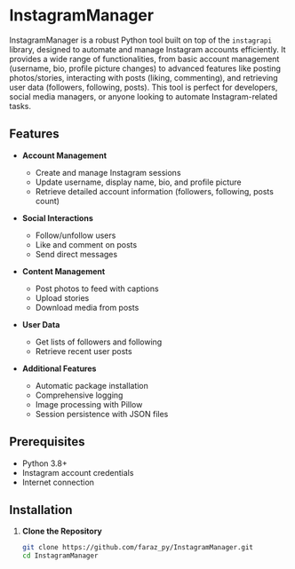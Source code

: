 # InstagramManager

InstagramManager is a robust Python tool built on top of the `instagrapi` library, designed to automate and manage Instagram accounts efficiently. It provides a wide range of functionalities, from basic account management (username, bio, profile picture changes) to advanced features like posting photos/stories, interacting with posts (liking, commenting), and retrieving user data (followers, following, posts). This tool is perfect for developers, social media managers, or anyone looking to automate Instagram-related tasks.

## Features

- **Account Management**
  - Create and manage Instagram sessions
  - Update username, display name, bio, and profile picture
  - Retrieve detailed account information (followers, following, posts count)

- **Social Interactions**
  - Follow/unfollow users
  - Like and comment on posts
  - Send direct messages

- **Content Management**
  - Post photos to feed with captions
  - Upload stories
  - Download media from posts

- **User Data**
  - Get lists of followers and following
  - Retrieve recent user posts

- **Additional Features**
  - Automatic package installation
  - Comprehensive logging
  - Image processing with Pillow
  - Session persistence with JSON files

## Prerequisites

- Python 3.8+
- Instagram account credentials
- Internet connection

## Installation

1. **Clone the Repository**
   ```bash
   git clone https://github.com/faraz_py/InstagramManager.git
   cd InstagramManager
